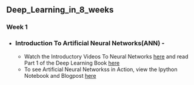 ## Deep_Learning_in_8_weeks
### Week 1

- ### Introduction To Artificial Neural Networks(ANN) -
    - Watch the Introductory Videos To Neural Networks [here](https://www.youtube.com/watch?v=ZzWaow1Rvho&list=PLxt59R_fWVzT9bDxA76AHm3ig0Gg9S3So) and read Part 1 of the Deep Learning Book
     [here](http://www.deeplearningbook.org/)
     - To see Artificial Neural Networkss in Action, view the Ipython Notebook and Blogpost [here](https://www.bogotobogo.com/python/scikit-learn/Artificial-Neural-Network-ANN-1-Introduction.php)

